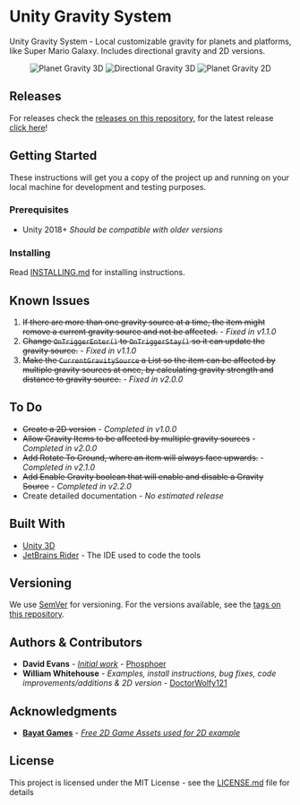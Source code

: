 # Unity Gravity System
 
 Unity Gravity System - Local customizable gravity for planets and platforms, like Super Mario Galaxy. Includes directional gravity and 2D versions.
 
<p align="center">
<img src="https://i.gyazo.com/bc64b11dd1f73dc6bbb21a188de3cbca.gif" alt="Planet Gravity 3D">
<img src="https://i.gyazo.com/01b626b39834fd9a179a48c067901fcd.gif" alt="Directional Gravity 3D">
<img src="https://i.gyazo.com/ac2345c1cbb311ddbf6dfe97b19084d8.gif" alt="Planet Gravity 2D">
</p>

## Releases
For releases check the [releases on this repository](https://github.com/DoctorWolfy121/Unity-Gravity-System/releases), for the latest release [click here](https://github.com/DoctorWolfy121/Unity-Gravity-System/releases/latest)!

## Getting Started

These instructions will get you a copy of the project up and running on your local machine for development and testing purposes.

### Prerequisites

- Unity 2018+ *Should be compatible with older versions*

### Installing

Read [INSTALLING.md](INSTALLING.md) for installing instructions.

## Known Issues
1. <s>If there are more than one gravity source at a time, the item might remove a current gravity source and not be affected.</s> - *Fixed in v1.1.0*
2. <s>Change `OnTriggerEnter()` to `OnTriggerStay()` so it can update the gravity source.</s> - *Fixed in v1.1.0*
3. <s>Make the `CurrentGravitySource` a List so the item can be affected by multiple gravity sources at once, by calculating gravity strength and distance to gravity source.</s> - *Fixed in v2.0.0*

## To Do
 - <s>Create a 2D version</s> - *Completed in v1.0.0*
 - <s>Allow Gravity Items to be affected by multiple gravity sources</s> - *Completed in v2.0.0*
 - <s>Add Rotate To Ground, where an item will always face upwards.</s> - *Completed in v2.1.0*
 - <s>Add Enable Gravity boolean that will enable and disable a Gravity Source</s> - *Completed in v2.2.0*
 - Create detailed documentation - *No estimated release*

## Built With

- [Unity 3D](https://unity.com/)
- [JetBrains Rider](https://www.jetbrains.com/rider/) - The IDE used to code the tools

## Versioning

We use [SemVer](http://semver.org/) for versioning. For the versions available, see the [tags on this repository](https://github.com/DoctorWolfy121/Unity-Gravity-System/tags). 

## Authors & Contributors

- **David Evans** - [*Initial work*](https://gist.github.com/phosphoer/a283cdbeca5d2160d5eed318d0362826) - [Phosphoer](https://github.com/phosphoer)
- **William Whitehouse** - *Examples, install instructions, bug fixes, code improvements/additions & 2D version* - [DoctorWolfy121](https://github.com/DoctorWolfy121)

## Acknowledgments

- [**Bayat Games**](https://assetstore.unity.com/publishers/26641) - [*Free 2D Game Assets used for 2D example*](https://assetstore.unity.com/packages/2d/environments/free-platform-game-assets-85838)

## License

This project is licensed under the MIT License - see the [LICENSE.md](LICENSE.md) file for details

